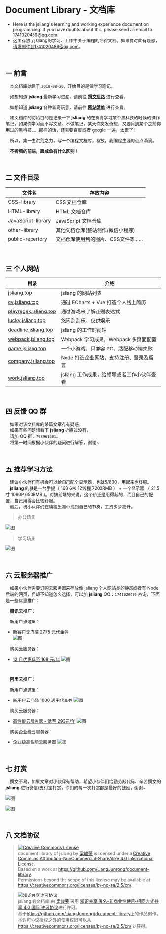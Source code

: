 Document Library - 文档库
===

* Here is the jsliang's learning and working experience document on programming. If you have doubts about this, please send an email to 1741020489@qq.com.
* 这里存放了jsliang的学习、工作中关于编程的经验文档。如果你对此有疑惑，请发邮件到1741020489@qq.com。

<br>

## 一 前言

&emsp;本文档库始建于 `2018-08-20`，开始目的是做学习笔记。  

&emsp;如想知道 **jsliang** 最新学习进度，请前往 **[撰文思路](https://github.com/LiangJunrong/document-library/blob/master/other-library/Monologue/WritingIdeas.md)** 进行查看。  

&emsp;如想知道 **jsliang** 各种新奇玩意，请前往 **[网站清单](https://github.com/LiangJunrong/document-library/blob/master/other-library/Website/README.md)** 进行查看。

&emsp;建文档库的初始目的是记录一下 **jsliang** 的在折腾学习某个黑科技的时候的操作笔记，如果你学习而不写文章、不做笔记，某天你突发奇想，又要用到某个之前你用过的黑科技……那样的话，还需要百度或者 google 一遍，太累了！

&emsp;所以，集一生洪荒之力，写一个编程文档库，存放，我编程生涯的点点滴滴。

&emsp;**不折腾的前端，跟咸鱼有什么区别！** 

<br>

## 二 文件目录
| 文件名             | 存放内容                          |
| ------------------ | --------------------------------- |
| CSS-library        | CSS 文档仓库                       |
| HTML-library       | HTML 文档仓库                      |
| JavaScript-library | JavaScript 文档仓库                |
| other-library      | 其他文档仓库(整站制作/微信小程序)                      |
| public-repertory   | 文档仓库使用到的图片、CSS文件等…… |

<br>

## 三 个人网站

| 目录                                                   | 介绍                                       |
| ------------------------------------------------------ | ------------------------------------------ |
| [jsliang.top](http://jsliang.top/)                     | jsliang 的网站列表                         |
| [cv.jsliang.top](http://cv.jsliang.top/#/)             | 通过 ECharts + Vue 打造个人线上简历        |
| [playregex.jsliang.top](http://playregex.jsliang.top/) | 通过游戏来了解正则表达式                   |
| [lucky.jsliang.top](http://lucky.jsliang.top/)         | 悠闲刮刮乐，仅供娱乐                       |
| [deadline.jsliang.top](http://deadline.jsliang.top/)   | jsliang 的工作时间轴                       |
| [webpack.jsliang.top](http://webpack.jsliang.top/)     | Webpack 学习成果，Webpack 多页面配置       |
| [game.jsliang.top](http://game.jsliang.top/)           | 一个小游戏，只兼容 PC，适配移动端失败      |
| [company.jsliang.top](http://company.jsliang.top/)     | Node 打造企业网站，支持注册、登录及留言    |
| [work.jsliang.top](http://work.jsliang.top/)           | jsliang 工作成果，给领导或者工作小伙伴查看 |

<br>

## 四 反馈 QQ 群

&emsp;如果对该文档库的某篇文章存有疑惑，  
&emsp;如果有些问题想看下 **jsliang** 折腾过没有，  
&emsp;请加 QQ 群：`798961601`。  
&emsp;将第一时间根据小伙伴的疑问进行解答，谢谢~

<br>

## 五 推荐学习方法
  
&emsp;建议小伙伴们有机会可以给自己配个显示器，也就5/600，用起来也舒服。  
&emsp;**jsliang** 的就是一台手提（ 16G 6核 12线程 7200RMB ） + 一个显示器 （ 21.5寸 1080P 650RMB )。对搞前端的来说，这个价还是用得起的，而且自己的配置，自己用得会比较舒服。  
&emsp;最后，祝小伙伴们在编程生涯中找到自己的节奏，工资步步高升。

> 办公场景

![图](./public-repertory/img/index-learning-method-1.jpg)

> 学习场景

![图](./public-repertory/img/index-learning-method-2.png)

<br>

## 六 云服务器推广

&emsp;如果小伙伴需要订购云服务器来存放像 jsliang 个人网站类的静态或者有 Node 后端的网页，但却不知道怎么选择，可以加 **jsliang** QQ：`1741020489` 咨询，下面是一些优惠推广：  

&emsp;**腾讯云推广**：  

&emsp;新用户点这里：  
* [新客户无门槛 2775 元代金券](https://cloud.tencent.com/redirect.php?redirect=1025&cps_key=49f647c99fce1a9f0b4e1eeb1be484c9&from=console)  
![图](./public-repertory/img/seek-tencent-1.jpg)

&emsp;购买云服务器：  
* [12 月优惠低至 168 元/年](https://cloud.tencent.com/redirect.php?redirect=1014&cps_key=49f647c99fce1a9f0b4e1eeb1be484c9&from=console)
![图](./public-repertory/img/seek-tencent-2.jpg)

<br>

&emsp;**阿里云推广**：  

&emsp;新用户点这里：
* [新用户云产品 1888 通用代金券](https://promotion.aliyun.com/ntms/yunparter/invite.html?userCode=w7hismrh)
![图](./public-repertory/img/seek-ali-1.png)

&emsp;购买云服务器：  
* [高性能云服务器 - 低至 293元/年](https://promotion.aliyun.com/ntms/act/qwbk.html?userCode=w7hismrh) 
![图](./public-repertory/img/seek-ali-2.png)

&emsp;购买企业级云服务器：  
* [企业级高性能云服务器](https://promotion.aliyun.com/ntms/act/enterprise-discount.html?userCode=w7hismrh)
![图](./public-repertory/img/seek-ali-3.jpg)

<br>

## 七 打赏
  
&emsp;撰文不易，如果文章对小伙伴有帮助，希望小伙伴们给勤劳敲代码、辛苦撰文的 **jsliang** 进行微信/支付宝打赏，你们的每一次打赏都是最好的鼓励，谢谢~

![图](./public-repertory/img/seek-reward.png)

![图](./public-repertory/img/seek-reward.jpg)

<br>

## 八 文档协议 
> <a rel="license" href="http://creativecommons.org/licenses/by-nc-sa/4.0/"><img alt="Creative Commons License" style="border-width:0" src="https://i.creativecommons.org/l/by-nc-sa/4.0/88x31.png" /></a><br /><span xmlns:dct="http://purl.org/dc/terms/" property="dct:title">document library of jsliang</span> by <a xmlns:cc="http://creativecommons.org/ns#" href="https://github.com/LiangJunrong/document-library" property="cc:attributionName" rel="cc:attributionURL">梁峻荣</a> is licensed under a <a rel="license" href="http://creativecommons.org/licenses/by-nc-sa/4.0/">Creative Commons Attribution-NonCommercial-ShareAlike 4.0 International License</a>.<br />Based on a work at <a xmlns:dct="http://purl.org/dc/terms/" href="https://github.com/LiangJunrong/document-library" rel="dct:source">https://github.com/LiangJunrong/document-library</a>.<br />Permissions beyond the scope of this license may be available at <a xmlns:cc="http://creativecommons.org/ns#" href="https://creativecommons.org/licenses/by-nc-sa/2.5/cn/" rel="cc:morePermissions">https://creativecommons.org/licenses/by-nc-sa/2.5/cn/</a>.

> <a rel="license" href="http://creativecommons.org/licenses/by-nc-sa/4.0/"><img alt="知识共享许可协议" style="border-width:0" src="https://i.creativecommons.org/l/by-nc-sa/4.0/88x31.png" /></a><br /><span xmlns:dct="http://purl.org/dc/terms/" property="dct:title">jsliang 的文档库</span> 由 <a xmlns:cc="http://creativecommons.org/ns#" href="https://github.com/LiangJunrong/document-library" property="cc:attributionName" rel="cc:attributionURL">梁峻荣</a> 采用 <a rel="license" href="http://creativecommons.org/licenses/by-nc-sa/4.0/">知识共享 署名-非商业性使用-相同方式共享 4.0 国际 许可协议</a>进行许可。<br />基于<a xmlns:dct="http://purl.org/dc/terms/" href="https://github.com/LiangJunrong/document-library" rel="dct:source">https://github.com/LiangJunrong/document-library</a>上的作品创作。<br />本许可协议授权之外的使用权限可以从 <a xmlns:cc="http://creativecommons.org/ns#" href="https://creativecommons.org/licenses/by-nc-sa/2.5/cn/" rel="cc:morePermissions">https://creativecommons.org/licenses/by-nc-sa/2.5/cn/</a> 处获得。
